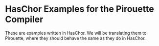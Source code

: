 # HasChor Examples for the Pirouette Compiler

These are examples written in HasChor.
We will be translating them to Pirouette, where they should behave the same as they do in HasChor.
